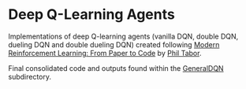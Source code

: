# Deep Q-Learning Agents
Implementations of deep Q-learning agents (vanilla DQN, double DQN, dueling DQN and double dueling DQN) created following <a href=https://www.udemy.com/course/deep-q-learning-from-paper-to-code/>Modern Reinforcement Learning: From Paper to Code</a> by <a href=https://github.com/philtabor/>Phil Tabor</a>.

Final consolidated code and outputs found within the <a href=https://github.com/AdamJelley/DeepQLearningCourse/tree/master/GeneralDQN>GeneralDQN</a> subdirectory.
